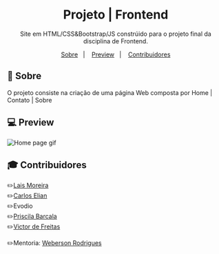 <h1 align="center"> Projeto | Frontend </h1>
<p align="center"> Site em HTML/CSS&Bootstrap/JS constrúido para o projeto final da disciplina de Frontend.</p>


<p align="center">
  <a href="#-sobre">Sobre</a>&nbsp;&nbsp;&nbsp;|&nbsp;&nbsp;&nbsp;
  <a href="#-preview">Preview</a>&nbsp;&nbsp;&nbsp;|&nbsp;&nbsp;&nbsp;
  <a href="#memo-contribuidores">Contribuidores</a>
</p>

## :art: Sobre

O projeto consiste na criação de uma página Web composta por Home | Contato | Sobre 

## :computer: Preview
![Home page gif](https://github.com/lais-mm/serratec-site-frontend/blob/master/img/serratecfrontend.gif)


## :mortar_board: Contribuidores

 :pencil2:[Lais Moreira](https://github.com/lais-mm)<br>
 :pencil2:[Carlos Elian](https://github.com/CarlosElian)<br>
 :pencil2:Evodio<br>
 :pencil2:[Priscila Barcala](https://github.com/priscilabarcala)<br>
 :pencil2:[Victor de Freitas](https://github.com/FrtsVictor)<br>

 :pencil2:Mentoria: [Weberson Rodrigues](https://github.com/WebersonRodrigues)
